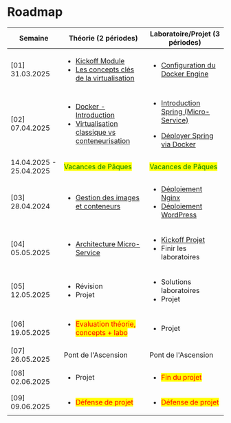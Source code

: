 # Roadmap

<table data-full-width="true"><thead><tr><th>Semaine</th><th>Théorie (2 périodes)</th><th>Laboratoire/Projet (3 périodes)</th></tr></thead><tbody><tr><td>[01]<br>31.03.2025</td><td><ul><li><a href="./">Kickoff Module</a></li><li><a href="theorie-et-concepts/les-concepts-cles-de-la-virtualisation/">Les concepts clés de la virtualisation</a></li></ul></td><td><ul><li><a href="labos/configuration-du-docker-engine.md">Configuration du Docker Engine</a></li></ul></td></tr><tr><td>[02]<br>07.04.2025</td><td><ul><li><a href="theorie-et-concepts/docker-introduction.md">Docker - Introduction</a></li><li><a href="theorie-et-concepts/virtualisation-classique-vs-conteneurisation.md">Virtualisation classique vs conteneurisation</a></li></ul></td><td><ul><li><a href="labos/prise-en-main-de-spring.md">Introduction Spring (Micro-Service)</a></li></ul><ul><li><a href="theorie-et-concepts/docker-introduction.md">Déployer Spring via Docker</a></li></ul></td></tr><tr><td>14.04.2025 - 25.04.2025</td><td><mark style="color:green;">Vacances de Pâques</mark></td><td><mark style="color:green;">Vacances de Pâques</mark></td></tr><tr><td>[03]<br>28.04.2024</td><td><ul><li><a href="theorie-et-concepts/gestion-des-images-et-conteneurs/">Gestion des images et conteneurs</a></li></ul></td><td><ul><li><a href="labos/deploiement-nginx/">Déploiement Nginx</a></li><li><a href="labos/deploiement-de-wordpress.md">Déploiement WordPress</a></li></ul></td></tr><tr><td>[04]<br>05.05.2025</td><td><ul><li><a href="theorie-et-concepts/architecture-micro-services/">Architecture Micro-Service</a></li></ul></td><td><ul><li><a href="projet/">Kickoff Projet</a></li><li>Finir les laboratoires</li></ul></td></tr><tr><td>[05]<br>12.05.2025</td><td><ul><li>Révision</li><li>Projet</li></ul></td><td><ul><li>Solutions laboratoires</li><li>Projet</li></ul></td></tr><tr><td>[06]<br>19.05.2025</td><td><ul><li><mark style="color:red;">Evaluation théorie, concepts + labo</mark></li></ul></td><td><ul><li>Projet</li></ul></td></tr><tr><td>[07]<br>26.05.2025</td><td>Pont de l'Ascension</td><td>Pont de l'Ascension</td></tr><tr><td>[08]<br>02.06.2025</td><td><ul><li>Projet</li></ul></td><td><ul><li><mark style="color:red;">Fin du projet</mark></li></ul></td></tr><tr><td>[09]<br>09.06.2025</td><td><ul><li><mark style="color:red;">Défense de projet</mark></li></ul></td><td><ul><li><mark style="color:red;">Défense de projet</mark></li></ul></td></tr></tbody></table>
